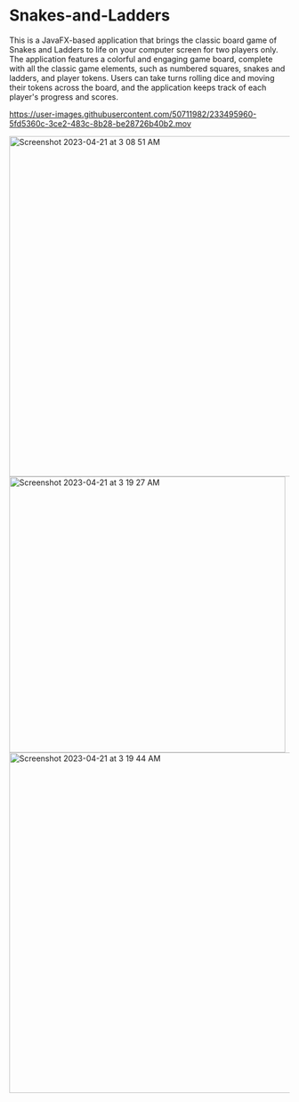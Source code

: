 # Snakes-and-Ladders
This is a JavaFX-based application that brings the classic board game of Snakes and Ladders to life on your computer screen for two players only. The application features a colorful and engaging game board, complete with all the classic game elements, such as numbered squares, snakes and ladders, and player tokens. Users can take turns rolling dice and moving their tokens across the board, and the application keeps track of each player's progress and scores. 


https://user-images.githubusercontent.com/50711982/233495960-5fd5360c-3ce2-483c-8b28-be28726b40b2.mov

<img width="612" alt="Screenshot 2023-04-21 at 3 08 51 AM" src="https://user-images.githubusercontent.com/50711982/233496223-d47171fc-3c87-456d-b719-8cb5672432e4.png">
<img width="496" alt="Screenshot 2023-04-21 at 3 19 27 AM" src="https://user-images.githubusercontent.com/50711982/233496295-07953481-a2fe-4f7e-970d-d275f15fe4de.png">
<img width="612" alt="Screenshot 2023-04-21 at 3 19 44 AM" src="https://user-images.githubusercontent.com/50711982/233496347-44989b35-945d-4dd0-846b-984f173aee9f.png">
